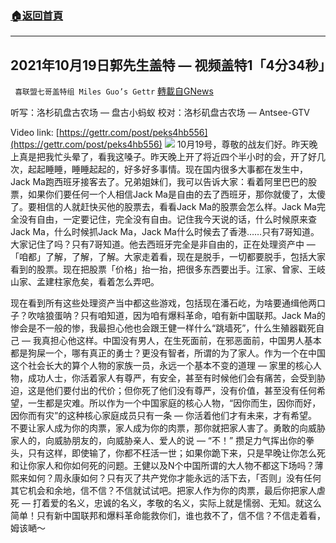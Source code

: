 ###  [:house:返回首頁](https://github.com/ourhimalayas/txt)
---


## 2021年10月19日郭先生盖特 — 视频盖特1「4分34秒」
` 喜联盟七哥盖特组 Miles Guo’s Gettr` [轉載自GNews](https://gnews.org/zh-hans/1606043/)

听写：洛杉矶盘古农场 — 盘古小蚂蚁
校对：洛杉矶盘古农场 — Antsee-GTV

Video link: [https://gettr.com/post/peks4hb556](https://gettr.com/post/peks4hb556)
![](https://assets.gnews.org/wp-content/uploads/2021/10/EE0F7929-3E2C-4514-BCD3-587A8424A101.png)
10月19号，尊敬的战友们好。昨天晚上真是把我忙头晕了，看我这嗓子。昨天晚上开了将近四个半小时的会，开了好几次，起起睡睡，睡睡起起的，好多好多事情。现在国内很多大事都在发生中，Jack Ma跑西班牙接客去了。兄弟姐妹们，我可以告诉大家：看着阿里巴巴的股票，如果你们要任何一个人相信Jack Ma是自由的去了西班牙，那你就傻了，太傻了。要相信的人就赶快买他的股票去，看看Jack Ma的股票会怎么样。Jack Ma完全没有自由，一定要记住，完全没有自由。记住我今天说的话，什么时候原来查Jack Ma，什么时候抓Jack Ma，Jack Ma什么时候去了香港……只有7哥知道。大家记住了吗？只有7哥知道。他去西班牙完全是非自由的，正在处理资产中 — 「咱都」了解，了解，了解。大家走着看，现在是脱手，一切都要脱手，包括大家看到的股票。现在把股票「价格」抬一抬，把很多东西要出手。江家、曾家、王岐山家、孟建柱家危矣，看着怎么弄吧。

现在看到所有这些处理资产当中都这些游戏，包括现在潘石屹，为啥要通缉他两口子？吹啥狼蛋呐？只有咱知道，因为咱有爆料革命，咱有新中国联邦。Jack Ma的惨会是不一般的惨，我最担心他也会跟王健一样什么“跳墙死”，什么生殖器戳死自己 — 我真担心他这样。中国没有男人，在生死面前，在邪恶面前，中国男人基本都是狗屎一个，哪有真正的勇士？更没有智者，所谓的为了家人。作为一个在中国这个社会长大的算个人物的家族一员，永远一个基本不变的道理 — 家里的核心人物，成功人士，你活着家人有尊严，有安全，甚至有时候他们会有痛苦，会受到胁迫，这是他们要付出的代价；但你死了他们没有尊严，没有价值，甚至没有任何希望，一生都是灾难。所以作为一个中国家庭的核心人物，“因你而生，因你而好，因你而有灾”的这种核心家庭成员只有一条 — 你活着他们才有未来，才有希望。不要让家人成为你的肉票，家人成为你的肉票，那你就把家人害了。勇敢的向威胁家人的，向威胁朋友的，向威胁亲人、爱人的说 — “不！” 攒足力气挥出你的拳头，只有这样，即使输了，你都不枉活一世；如果你跪下来，只是早晚让你怎么死和让你家人和你如何死的问题。王健以及N个中国所谓的大人物不都这下场吗？薄熙来如何？周永康如何？只有灭了共产党你才能永远的活下去，「否则」没有任何其它机会和余地，信不信？不信就试试吧。把家人作为你的肉票，最后你把家人虐死 — 打着爱的名义，忠诚的名义，孝敬的名义，实际上就是懦弱、无知。就这么简单！只有新中国联邦和爆料革命能救你们，谁也救不了，信不信？不信走着看，姆该嗮～
